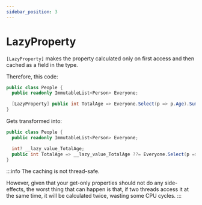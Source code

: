 ```yaml
---
sidebar_position: 3
---
```


# LazyProperty

`[LazyProperty]` makes the property calculated only on first access and then cached as a field in the type.

Therefore, this code:
```cs
public class People {
  public readonly ImmutableList<Person> Everyone;

  [LazyProperty] public int TotalAge => Everyone.Select(p => p.Age).Sum();
}
```

Gets transformed into:
```cs
public class People {
  public readonly ImmutableList<Person> Everyone;

  int? __lazy_value_TotalAge;
  public int TotalAge => __lazy_value_TotalAge ??= Everyone.Select(p => p.Age).Sum();
}
```

:::info
The caching is not thread-safe.

However, given that your get-only properties should not do any side-effects, the worst thing that can happen is that, if two threads access it at the same time, it will be calculated twice, wasting some CPU cycles.
:::